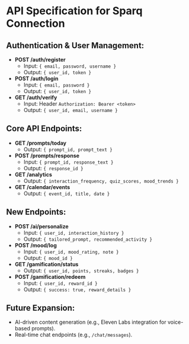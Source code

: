 # API Specification for Sparq Connection

## Authentication & User Management:
- **POST /auth/register**  
  - Input: `{ email, password, username }`  
  - Output: `{ user_id, token }`
- **POST /auth/login**  
  - Input: `{ email, password }`  
  - Output: `{ user_id, token }`
- **GET /auth/verify**  
  - Input: Header `Authorization: Bearer <token>`  
  - Output: `{ user_id, email, username }`

## Core API Endpoints:
- **GET /prompts/today**  
  - Output: `{ prompt_id, prompt_text }`
- **POST /prompts/response**  
  - Input: `{ prompt_id, response_text }`  
  - Output: `{ response_id }`
- **GET /analytics**  
  - Output: `{ interaction_frequency, quiz_scores, mood_trends }`
- **GET /calendar/events**  
  - Output: `{ event_id, title, date }`

## New Endpoints:
- **POST /ai/personalize**  
  - Input: `{ user_id, interaction_history }`  
  - Output: `{ tailored_prompt, recommended_activity }`  
- **POST /mood/log**  
  - Input: `{ user_id, mood_rating, note }`  
  - Output: `{ mood_id }`  
- **GET /gamification/status**  
  - Output: `{ user_id, points, streaks, badges }`  
- **POST /gamification/redeem**  
  - Input: `{ user_id, reward_id }`  
  - Output: `{ success: true, reward_details }`  

## Future Expansion:
- AI-driven content generation (e.g., Eleven Labs integration for voice-based prompts).  
- Real-time chat endpoints (e.g., `/chat/messages`).
